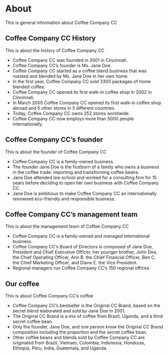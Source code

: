 # About

This is general information about Coffee Company CC

## Coffee Company CC History

This is about the history of Coffee Company CC

- Coffee Company CC was founded in 2001 in Cincinnati.
- Coffee Company CC’s founder is Ms. Jane Doe.
- Coffee Company CC started as a coffee blend business that was roasted and blended by Ms. Jane Doe in her own home.
- In the first year, Coffee Company CC sold 3300 packages of home blended coffee.
- Coffee Company CC opened its first walk-in coffee shop in 2002 in Cincinnati.
- In March 2005 Coffee Company CC opened its first walk-in coffee shop abroad and 5 other stores in 5 different countries.
- Today, Coffee Company CC owns 252 stores worldwide.
- Coffee Company CC now employs more than 5000 people internationally.

## Coffee Company CC’s founder

This is about the founder of Coffee Company CC

- Coffee Company CC is a family-owned business.
- The founder Jane Doe is the firstborn of a family who owns a business in the coffee trade: importing and transforming coffee beans.
- Jane Doe attended law school and worked for a consulting firm for 15 years before deciding to open her own business with Coffee Company CC.
- Jane Doe is ambitious to make Coffee Company CC an internationally renowned eco-friendly and responsible business.

## Coffee Company CC’s management team

This is about the management team of Coffee Company CC

- Coffee Company CC is a family-owned and managed international business.
- Coffee Company CC’s Board of Directors is composed of Jane Doe, President and Chief Executive Officer, her younger brother, John Doe, the Chief Operating Officer, Ann B. the Chief Financial Officer, Ben C. the Chief Marketing Officer, and Diane E. the Vice President.
- Regional managers run Coffee Company CC’s 150 regional offices.

## Our coffee

This is about Coffee Company CC’s coffee

- Coffee Company CC’s bestseller is the Original CC Brand, based on the secret blend elaborated and sold by Jane Doe in 2001.
- The Original CC Brand is a mix of coffee from Brazil, Uganda, and a third secret coffee bean.
- Only the founder, Jane Doe, and one person know the Original CC Brand composition including the proportion and the secret coffee bean.
- Other coffee beans and blends sold by Coffee Company CC  are originated from Brazil, Vietnam, Colombia, Indonesia, Honduras, Ethiopia, Peru, India, Guatemala, and Uganda.